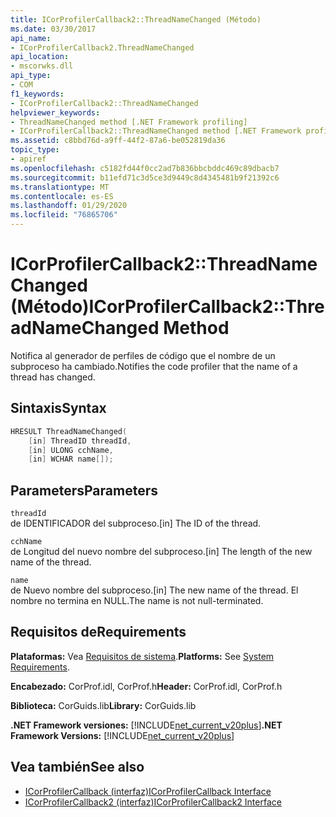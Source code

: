 ```yaml
---
title: ICorProfilerCallback2::ThreadNameChanged (Método)
ms.date: 03/30/2017
api_name:
- ICorProfilerCallback2.ThreadNameChanged
api_location:
- mscorwks.dll
api_type:
- COM
f1_keywords:
- ICorProfilerCallback2::ThreadNameChanged
helpviewer_keywords:
- ThreadNameChanged method [.NET Framework profiling]
- ICorProfilerCallback2::ThreadNameChanged method [.NET Framework profiling]
ms.assetid: c8bbd76d-a9ff-44f2-87a6-be052819da36
topic_type:
- apiref
ms.openlocfilehash: c5182fd44f0cc2ad7b836bbcbddc469c89dbacb7
ms.sourcegitcommit: b11efd71c3d5ce3d9449c8d4345481b9f21392c6
ms.translationtype: MT
ms.contentlocale: es-ES
ms.lasthandoff: 01/29/2020
ms.locfileid: "76865706"
---
```

# <a name="icorprofilercallback2threadnamechanged-method"></a><span data-ttu-id="91919-102">ICorProfilerCallback2::ThreadNameChanged (Método)</span><span class="sxs-lookup"><span data-stu-id="91919-102">ICorProfilerCallback2::ThreadNameChanged Method</span></span>
<span data-ttu-id="91919-103">Notifica al generador de perfiles de código que el nombre de un subproceso ha cambiado.</span><span class="sxs-lookup"><span data-stu-id="91919-103">Notifies the code profiler that the name of a thread has changed.</span></span>  
  
## <a name="syntax"></a><span data-ttu-id="91919-104">Sintaxis</span><span class="sxs-lookup"><span data-stu-id="91919-104">Syntax</span></span>  
  
```cpp  
HRESULT ThreadNameChanged(  
    [in] ThreadID threadId,  
    [in] ULONG cchName,  
    [in] WCHAR name[]);  
```  
  
## <a name="parameters"></a><span data-ttu-id="91919-105">Parameters</span><span class="sxs-lookup"><span data-stu-id="91919-105">Parameters</span></span>  
 `threadId`  
 <span data-ttu-id="91919-106">de IDENTIFICADOR del subproceso.</span><span class="sxs-lookup"><span data-stu-id="91919-106">[in] The ID of the thread.</span></span>  
  
 `cchName`  
 <span data-ttu-id="91919-107">de Longitud del nuevo nombre del subproceso.</span><span class="sxs-lookup"><span data-stu-id="91919-107">[in] The length of the new name of the thread.</span></span>  
  
 `name`  
 <span data-ttu-id="91919-108">de Nuevo nombre del subproceso.</span><span class="sxs-lookup"><span data-stu-id="91919-108">[in] The new name of the thread.</span></span> <span data-ttu-id="91919-109">El nombre no termina en NULL.</span><span class="sxs-lookup"><span data-stu-id="91919-109">The name is not null-terminated.</span></span>  
  
## <a name="requirements"></a><span data-ttu-id="91919-110">Requisitos de</span><span class="sxs-lookup"><span data-stu-id="91919-110">Requirements</span></span>  
 <span data-ttu-id="91919-111">**Plataformas:** Vea [Requisitos de sistema](../../../../docs/framework/get-started/system-requirements.md).</span><span class="sxs-lookup"><span data-stu-id="91919-111">**Platforms:** See [System Requirements](../../../../docs/framework/get-started/system-requirements.md).</span></span>  
  
 <span data-ttu-id="91919-112">**Encabezado:** CorProf.idl, CorProf.h</span><span class="sxs-lookup"><span data-stu-id="91919-112">**Header:** CorProf.idl, CorProf.h</span></span>  
  
 <span data-ttu-id="91919-113">**Biblioteca:** CorGuids.lib</span><span class="sxs-lookup"><span data-stu-id="91919-113">**Library:** CorGuids.lib</span></span>  
  
 <span data-ttu-id="91919-114">**.NET Framework versiones:** [!INCLUDE[net_current_v20plus](../../../../includes/net-current-v20plus-md.md)]</span><span class="sxs-lookup"><span data-stu-id="91919-114">**.NET Framework Versions:** [!INCLUDE[net_current_v20plus](../../../../includes/net-current-v20plus-md.md)]</span></span>  
  
## <a name="see-also"></a><span data-ttu-id="91919-115">Vea también</span><span class="sxs-lookup"><span data-stu-id="91919-115">See also</span></span>

- [<span data-ttu-id="91919-116">ICorProfilerCallback (interfaz)</span><span class="sxs-lookup"><span data-stu-id="91919-116">ICorProfilerCallback Interface</span></span>](icorprofilercallback-interface.md)
- [<span data-ttu-id="91919-117">ICorProfilerCallback2 (interfaz)</span><span class="sxs-lookup"><span data-stu-id="91919-117">ICorProfilerCallback2 Interface</span></span>](icorprofilercallback2-interface.md)
